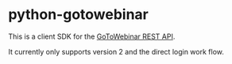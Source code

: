 # python-gotowebinar

This is a client SDK for the [GoToWebinar REST API][0].

It currently only supports version 2 and the direct login work flow.

[0]: https://goto-developer.logmeininc.com/content/gotowebinar-api-reference-v2